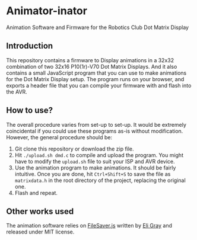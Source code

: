 # Animator-inator
Animation Software and Firmware for the Robotics Club Dot Matrix Display

## Introduction
This repository contains a firmware to Display animations in a 32x32 combination of two 32x16 P10(1r)-V70 
Dot Matrix Displays. And it also contains a small JavaScript program that you can use to make animations
for the Dot Matrix Display setup. The program runs on your browser, and exports a header file that you can
compile your firmware with and flash into the AVR.

## How to use?
The overall procedure varies from set-up to set-up. It would be extremely coincidental if you could use these
programs as-is without modification. However, the general procedure should be:

1. Git clone this repository or download the zip file.
2. Hit `./upload.sh dmd.c` to compile and upload the program. You might have to modify the `upload.sh`
	file to suit your ISP and AVR device. 
3. Use the animation program to make animations. It should be fairly intuitive. Once you are done, hit 
`Ctrl+Shift+S` to save the file as `matrixdata.h` in the root directory of the project, replacing the original one.
4. Flash and repeat.

## Other works used
The animation software relies on [FileSaver.js](https://github.com/eligrey/FileSaver.js/) written by [Eli Gray](https://eligrey.com/) and released under MIT license.
